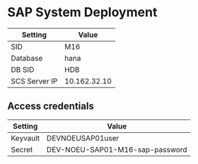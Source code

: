 # SAP System Deployment

| Setting          | Value                           |
| ---------------- | ------------------------------- |
| SID              | M16                          |
| Database         | hana                     |
| DB SID           | HDB                       |
| SCS Server IP    | 10.162.32.10   |

## Access credentials

| Setting          | Value                           |
| ---------------- | ------------------------------- |
| Keyvault         | DEVNOEUSAP01user                      |
| Secret           | DEV-NOEU-SAP01-M16-sap-password                |
